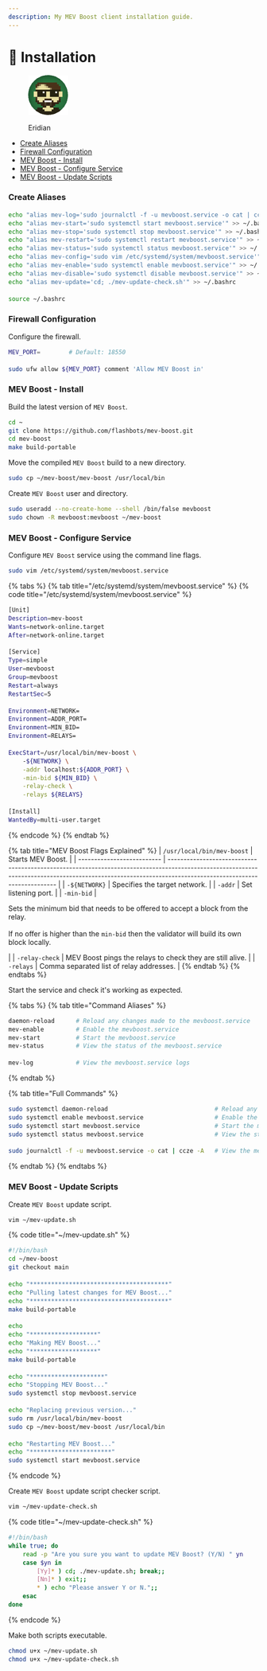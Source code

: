 ```yaml
---
description: My MEV Boost client installation guide.
---
```


# 💾 Installation

<figure><img src="https://raw.githubusercontent.com/DVStakers/docs/main/.gitbook/assets/Eridian.png" alt=""><figcaption><p>Eridian</p></figcaption></figure>

* [Create Aliases](installation.md#create-aliases)
* [Firewall Configuration](installation.md#firewall-configuration)
* [MEV Boost - Install](installation.md#mev-boost-install)
* [MEV Boost - Configure Service](installation.md#mev-boost-configure-service)
* [MEV Boost - Update Scripts](installation.md#mev-boost-update-scripts)

### Create Aliases

```bash
echo "alias mev-log='sudo journalctl -f -u mevboost.service -o cat | ccze -A'" >> ~/.bashrc
echo "alias mev-start='sudo systemctl start mevboost.service'" >> ~/.bashrc
echo "alias mev-stop='sudo systemctl stop mevboost.service'" >> ~/.bashrc
echo "alias mev-restart='sudo systemctl restart mevboost.service'" >> ~/.bashrc
echo "alias mev-status='sudo systemctl status mevboost.service'" >> ~/.bashrc
echo "alias mev-config='sudo vim /etc/systemd/system/mevboost.service'" >> ~/.bashrc
echo "alias mev-enable='sudo systemctl enable mevboost.service'" >> ~/.bashrc
echo "alias mev-disable='sudo systemctl disable mevboost.service'" >> ~/.bashrc
echo "alias mev-update='cd; ./mev-update-check.sh'" >> ~/.bashrc

source ~/.bashrc
```

### Firewall Configuration

Configure the firewall.

```bash
MEV_PORT=        # Default: 18550

sudo ufw allow ${MEV_PORT} comment 'Allow MEV Boost in'
```

### MEV Boost - Install

Build the latest version of `MEV Boost`.

```bash
cd ~
git clone https://github.com/flashbots/mev-boost.git
cd mev-boost
make build-portable
```

Move the compiled `MEV Boost` build to a new directory.

```bash
sudo cp ~/mev-boost/mev-boost /usr/local/bin
```

Create `MEV Boost` user and directory.

```bash
sudo useradd --no-create-home --shell /bin/false mevboost
sudo chown -R mevboost:mevboost ~/mev-boost
```

### MEV Boost - Configure Service

Configure `MEV Boost` service using the command line flags.

```bash
sudo vim /etc/systemd/system/mevboost.service
```

{% tabs %}
{% tab title="/etc/systemd/system/mevboost.service" %}
{% code title="/etc/systemd/system/mevboost.service" %}
```bash
[Unit]
Description=mev-boost
Wants=network-online.target
After=network-online.target

[Service]
Type=simple
User=mevboost
Group=mevboost
Restart=always
RestartSec=5

Environment=NETWORK=
Environment=ADDR_PORT=
Environment=MIN_BID=
Environment=RELAYS=

ExecStart=/usr/local/bin/mev-boost \
    -${NETWORK} \
    -addr localhost:${ADDR_PORT} \
    -min-bid ${MIN_BID} \
    -relay-check \
    -relays ${RELAYS}

[Install]
WantedBy=multi-user.target
```
{% endcode %}
{% endtab %}

{% tab title="MEV Boost Flags Explained" %}
| `/usr/local/bin/mev-boost` | Starts MEV Boost.                                                                                                                                                                                       |
| -------------------------- | ------------------------------------------------------------------------------------------------------------------------------------------------------------------------------------------------------- |
| `-${NETWORK}`              | Specifies the target network.                                                                                                                                                                           |
| `-addr`                    | Set listening port.                                                                                                                                                                                     |
| `-min-bid`                 | <p>Sets the minimum bid that needs to be offered to accept a block from the relay.<br><br>If no offer is higher than the <code>min-bid</code> then the validator will build its own block locally. </p> |
| `-relay-check`             | MEV Boost pings the relays to check they are still alive.                                                                                                                                               |
| `-relays`                  | Comma separated list of relay addresses.                                                                                                                                                                |
{% endtab %}
{% endtabs %}

Start the service and check it's working as expected.

{% tabs %}
{% tab title="Command Aliases" %}
```bash
daemon-reload      # Reload any changes made to the mevboost.service
mev-enable         # Enable the mevboost.service
mev-start          # Start the mevboost.service
mev-status         # View the status of the mevboost.service

mev-log            # View the mevboost.service logs
```
{% endtab %}

{% tab title="Full Commands" %}
```bash
sudo systemctl daemon-reload                              # Reload any changes made to the mevboost.service
sudo systemctl enable mevboost.service                    # Enable the mevboost.service
sudo systemctl start mevboost.service                     # Start the mevboost.service
sudo systemctl status mevboost.service                    # View the status of the mevboost.service

sudo journalctl -f -u mevboost.service -o cat | ccze -A   # View the mevboost.service logs
```
{% endtab %}
{% endtabs %}

### MEV Boost - Update Scripts

Create `MEV Boost` update script.

```bash
vim ~/mev-update.sh
```

{% code title="~/mev-update.sh" %}
```bash
#!/bin/bash
cd ~/mev-boost
git checkout main

echo "***************************************"
echo "Pulling latest changes for MEV Boost..."
echo "***************************************"
make build-portable

echo
echo "*******************"
echo "Making MEV Boost..."
echo "*******************"
make build-portable

echo "*********************"
echo "Stopping MEV Boost..."
sudo systemctl stop mevboost.service

echo "Replacing previous version..."
sudo rm /usr/local/bin/mev-boost
sudo cp ~/mev-boost/mev-boost /usr/local/bin

echo "Restarting MEV Boost..."
echo "***********************"
sudo systemctl start mevboost.service
```
{% endcode %}

Create `MEV Boost` update script checker script.

```bash
vim ~/mev-update-check.sh
```

{% code title="~/mev-update-check.sh" %}
```bash
#!/bin/bash
while true; do
    read -p "Are you sure you want to update MEV Boost? (Y/N) " yn
    case $yn in
        [Yy]* ) cd; ./mev-update.sh; break;;
        [Nn]* ) exit;;
        * ) echo "Please answer Y or N.";;
    esac
done
```
{% endcode %}

Make both scripts executable.

```bash
chmod u+x ~/mev-update.sh
chmod u+x ~/mev-update-check.sh
```
